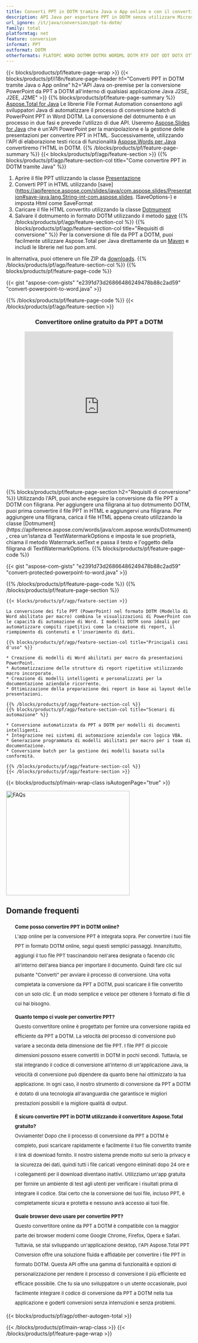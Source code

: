 ```yaml
---
title: Converti PPT in DOTM tramite Java o App online o con il convertitore online gratuito 
description: API Java per esportare PPT in DOTM senza utilizzare Microsoft Word o PowerPoint o in linea. Prova rapidamente il convertitore online gratuito da PPT a DOTM prima di integrare il codice. 
url_ignore: /it/java/conversion/ppt-to-dotm/
family: total
platformtag: net
feature: conversion
informat: PPT
outformat: DOTM
otherformats: FLATOPC WORD DOTMM DOTMX WORDML DOTM RTF DOT ODT DOTX OTT TEXT
---
```

{{< blocks/products/pf/feature-page-wrap >}}
{{< blocks/products/pf/i18n/feature-page-header h1="Converti PPT in DOTM tramite Java o App online" h2="API Java on-premise per la conversione PowerPoint da PPT a DOTM all'interno di qualsiasi applicazione Java J2SE, J2EE, J2ME" >}}
{{% blocks/products/pf/feature-page-summary %}}
[Aspose.Total for Java](https://products.aspose.com/total/java/) Le librerie File Format Automation consentono agli sviluppatori Java di automatizzare il processo di conversione batch di PowerPoint PPT in Word DOTM. La conversione del dotmumento è un processo in due fasi e prevede l'utilizzo di due API. Useremo [Aspose.Slides for Java](https://products.aspose.com/slides/java/) che è un'API PowerPoint per la manipolazione e la gestione delle presentazioni per convertire PPT in HTML. Successivamente, utilizzando l'API di elaborazione testi ricca di funzionalità [Aspose.Words per Java](https://products.aspose.com/words/java/) convertiremo l'HTML in DOTM.
{{% /blocks/products/pf/feature-page-summary  %}}
{{< blocks/products/pf/agp/feature-section >}}
{{% blocks/products/pf/agp/feature-section-col title="Come convertire PPT in DOTM tramite Java" %}}
1. Aprire il file PPT utilizzando la classe [Presentazione](https://apiference.aspose.com/slides/java/com.aspose.slides/Presentation)
2. Converti PPT in HTML utilizzando [save](https://apiference.aspose.com/slides/java/com.aspose.slides/Presentation#save-java.lang.String-int-com.aspose.slides. ISaveOptions-) e imposta Html come SaveFormat
3. Caricare il file HTML convertito utilizzando la classe [Dotmument](https://apiference.aspose.com/words/java/com.aspose.words/Dotmument)
4. Salvare il dotmumento in formato DOTM utilizzando il metodo [save](https://apiference.aspose.com/words/java/com.aspose.words/Dotmument#save(java.lang.String,int))
{{% /blocks/products/pf/agp/feature-section-col %}}
{{% blocks/products/pf/agp/feature-section-col title="Requisiti di conversione" %}}
Per la conversione di file da PPT a DOTM, puoi facilmente utilizzare Aspose.Total per Java direttamente da un [Maven](https://releases.aspose.com/total/java/) e includi le librerie nel tuo pom.xml.

In alternativa, puoi ottenere un file ZIP da [downloads](https://releases.aspose.com/total/java).
{{% /blocks/products/pf/agp/feature-section-col %}}
{{% blocks/products/pf/feature-page-code %}}

{{< gist "aspose-com-gists" "e2391d73d26866486249478b88c2ad59" "convert-powerpoint-to-word.java" >}}


{{% /blocks/products/pf/feature-page-code %}}
{{< /blocks/products/pf/agp/feature-section >}}

<div class="container-fluid agp-content bg-white aboutfile box-1 vh100 section nopbtm">
<div class=container>
<div class=row>
<div class="demobox tc col-md-12 padding-0" align="center">

<h3>Convertitore online gratuito da PPT a DOTM</h3>

<iframe title="Strumento di conversione gratuito da ppt a dotm" style="border: none; height: 426px;" scrolling="no" src="https://widgets.aspose.cloud/total-conversion/?to=dotm&from=ppt" id="child-iframe" width="80%"></iframe>

</div></div>
</div></div>
{{% blocks/products/pf/feature-page-section  h2="Requisiti di conversione" %}}
Utilizzando l'API, puoi anche eseguire la conversione da file PPT a DOTM con filigrana. Per aggiungere una filigrana al tuo dotmumento DOTM, puoi prima convertire il file PPT in HTML e aggiungervi una filigrana. Per aggiungere una filigrana, carica il file HTML appena creato utilizzando la classe [Dotmument](https://apiference.aspose.com/words/java/com.aspose.words/Dotmument), crea un'istanza di TextWatermarkOptions e imposta le sue proprietà, chiama il metodo Watermark.setText e passa il testo e l'oggetto della filigrana di TextWatermarkOptions.  
{{% blocks/products/pf/feature-page-code %}}

{{< gist "aspose-com-gists" "e2391d73d26866486249478b88c2ad59" "convert-protected-powerpoint-to-word.java" >}}

{{% /blocks/products/pf/feature-page-code  %}}
{{% /blocks/products/pf/feature-page-section %}}
```
{{< blocks/products/pf/agp/feature-section >}}

La conversione dei file PPT (PowerPoint) nel formato DOTM (Modello di Word abilitato per macro) combina le visualizzazioni di PowerPoint con le capacità di automazione di Word. I modelli DOTM sono ideali per automatizzare compiti ripetitivi come la creazione di report, il riempimento di contenuti e l'inserimento di dati.

{{% blocks/products/pf/agp/feature-section-col title="Principali casi d'uso" %}}

* Creazione di modelli di Word abilitati per macro da presentazioni PowerPoint.
* Automatizzazione delle strutture di report ripetitive utilizzando macro incorporate.
* Creazione di modelli intelligenti e personalizzati per la documentazione aziendale ricorrente.
* Ottimizzazione della preparazione dei report in base ai layout delle presentazioni.

{{% /blocks/products/pf/agp/feature-section-col %}}
{{% blocks/products/pf/agp/feature-section-col title="Scenari di automazione" %}}

* Conversione automatizzata da PPT a DOTM per modelli di documenti intelligenti.
* Integrazione nei sistemi di automazione aziendale con logica VBA.
* Generazione programmata di modelli abilitati per macro per i team di documentazione.
* Conversione batch per la gestione dei modelli basata sulla conformità.

{{% /blocks/products/pf/agp/feature-section-col %}}
{{< /blocks/products/pf/agp/feature-section >}}
```
{{< blocks/products/pf/main-wrap-class isAutogenPage="true" >}}

<style>.howtolist li{margin-right: 0!important;line-height: 26px;position: relative;margin-bottom: 10px;font-size: 13px;list-style-type: none;}</style>
<div class="col-md-12 tl bg-gray-dark howtolist section">
  <a class="anchor" name="faqpage"></a>
  <div class="container tl dflex" itemscope="" itemtype="https://schema.org/FAQPage">
      <div class="col-md-4 howtosectiongfx">
          <img class="social-panel-hide-on-mobile" src="https://www.groupdocs.cloud/templates/brand/images/groupdocs/conversion/groupdocs_conversion-brand.png" alt="FAQs" width="335" height="283">
      </div>
      <div class="howtosection col-md-8">
          <div>
              <h2>Domande frequenti</h2>
              <ul>
                  <li itemscope="" itemprop="mainEntity" itemtype="https://schema.org/Question">
                      <div>
                          <span itemprop="name"><b>Come posso convertire PPT in DOTM online?</b></span>
                      </div>
                      <div itemscope="" itemprop="acceptedAnswer" itemtype="https://schema.org/Answer">
                          <span itemprop="text">L'app online per la conversione PPT è integrata sopra. Per convertire i tuoi file PPT in formato DOTM online, segui questi semplici passaggi. Innanzitutto, aggiungi il tuo file PPT trascinandolo nell'area designata o facendo clic all'interno dell'area bianca per importare il documento. Quindi fare clic sul pulsante "Converti" per avviare il processo di conversione. Una volta completata la conversione da PPT a DOTM, puoi scaricare il file convertito con un solo clic. È un modo semplice e veloce per ottenere il formato di file di cui hai bisogno.</span>
                      </div>
                  </li>
                  <li itemscope="" itemprop="mainEntity" itemtype="https://schema.org/Question">
                      <div>
                          <span itemprop="name"><b>Quanto tempo ci vuole per convertire PPT?</b></span>
                      </div>
                      <div itemscope="" itemprop="acceptedAnswer" itemtype="https://schema.org/Answer">
                          <span itemprop="text">Questo convertitore online è progettato per fornire una conversione rapida ed efficiente da PPT a DOTM. La velocità del processo di conversione può variare a seconda della dimensione del file PPT. I file PPT di piccole dimensioni possono essere convertiti in DOTM in pochi secondi. Tuttavia, se stai integrando il codice di conversione all'interno di un'applicazione Java, la velocità di conversione può dipendere da quanto bene hai ottimizzato la tua applicazione. In ogni caso, il nostro strumento di conversione da PPT a DOTM è dotato di una tecnologia all'avanguardia che garantisce le migliori prestazioni possibili e la migliore qualità di output.</span>
                      </div>
                  </li>
                  <li itemscope="" itemprop="mainEntity" itemtype="https://schema.org/Question">
                      <div>
                          <span itemprop="name"><b>È sicuro convertire PPT in DOTM utilizzando il convertitore Aspose.Total gratuito?</b></span>
                      </div>
                      <div itemscope="" itemprop="acceptedAnswer" itemtype="https://schema.org/Answer">
                          <span itemprop="text">Ovviamente! Dopo che il processo di conversione da PPT a DOTM è completo, puoi scaricare rapidamente e facilmente il tuo file convertito tramite il link di download fornito. Il nostro sistema prende molto sul serio la privacy e la sicurezza dei dati, quindi tutti i file caricati vengono eliminati dopo 24 ore e i collegamenti per il download diventano inattivi. Utilizziamo un'app gratuita per fornire un ambiente di test agli utenti per verificare i risultati prima di integrare il codice. Stai certo che la conversione dei tuoi file, incluso PPT, è completamente sicura e protetta e nessuno avrà accesso ai tuoi file.</span>
                      </div>
                  </li>                 
                  <li itemscope="" itemprop="mainEntity" itemtype="https://schema.org/Question">
                      <div>
                          <span itemprop="name"><b>Quale browser devo usare per convertire PPT?</b></span>
                      </div>
                      <div itemscope="" itemprop="acceptedAnswer" itemtype="https://schema.org/Answer">
                          <span itemprop="text">Questo convertitore online da PPT a DOTM è compatibile con la maggior parte dei browser moderni come Google Chrome, Firefox, Opera e Safari. Tuttavia, se stai sviluppando un'applicazione desktop, l'API Aspose.Total PPT Conversion offre una soluzione fluida e affidabile per convertire i file PPT in formato DOTM. Questa API offre una gamma di funzionalità e opzioni di personalizzazione per rendere il processo di conversione il più efficiente ed efficace possibile. Che tu sia uno sviluppatore o un utente occasionale, puoi facilmente integrare il codice di conversione da PPT a DOTM nella tua applicazione e goderti conversioni senza interruzioni e senza problemi.</span>
                      </div>
                  </li>
              </ul>
          </div>
      </div>
  </div>
{{< blocks/products/pf/agp/other-autogen-total >}}

{{< /blocks/products/pf/main-wrap-class >}}
{{< /blocks/products/pf/feature-page-wrap >}}